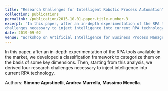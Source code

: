 ```yaml
---
title: "Research Challenges for Intelligent Robotic Process Automation"
collection: publications
permalink: /publication/2015-10-01-paper-title-number-3
excerpt: 'In this paper, after an in-depth experimentation of the RPA tools available in the market, we developed a classification framework to categorize them on the basis of some key dimensions. Then, starting from this analysis, we derived four research
challenges necessary to inject intelligence into current RPA technology.'
date: 2019-09-02
venue: "Workshop on Artificial Intelligence for Business Process Management (AI4BPM’19), held in conjuction with the 17th Int. Conference on Business Process Management (BPM'19). Vienna, Austria 1-6 September"
---
```


In this paper, after an in-depth experimentation of the RPA tools available in the market, we developed a classification framework to categorize them on the basis of some key dimensions. Then, starting from this analysis, we derived four research
challenges necessary to inject intelligence into current RPA technology.

Authors: **Simone Agostinelli, Andrea Marrella, Massimo Mecella**.
